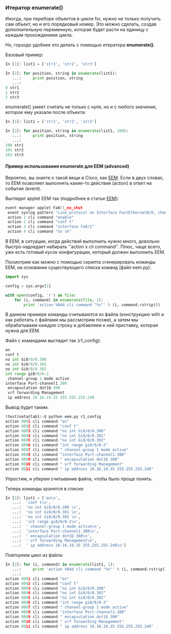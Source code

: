### Итератор enumerate()
Иногда, при переборе объектов в цикле for, нужно не только получить сам объект, но и его порядковый номер. Это можно сделать, создав дополнительную переменную, которая будет расти на единицу с каждым прохождением цикла.

Но, гораздо удобнее это делать с помощью итератора __enumerate()__.

Базовый пример:
```python
In [1]: list1 = ['str1', 'str2', 'str3']

In [2]: for position, string in enumerate(list1):
   ...:     print position, string
   ...:     
0 str1
1 str2
2 str3
```

enumerate() умеет считать не только с нуля, но и с любого значение, которое ему указали после объекта:
```python
In [1]: list1 = ['str1', 'str2', 'str3']

In [2]: for position, string in enumerate(list1, 100):
   ...:     print position, string
   ...:     
100 str1
101 str2
102 str3
```

#### Пример использования enumerate для EEM (advanced)
Вероятно, вы знаете о такой вещи в Cisco, как [EEM](xgu.ru/wiki/EEM). Если в двух словах, то EEM позволяет выполнять какие-то действия (action) в ответ на событие (event).

Выглядит applet EEM так (подробнее в статье [EEM](xgu.ru/wiki/EEM)):
```python
event manager applet Fa0/1_no_shut
 event syslog pattern "Line protocol on Interface FastEthernet0/0, changed state to down"
 action 1 cli command "enable"
 action 2 cli command "conf t"
 action 3 cli command "interface fa0/1"
 action 4 cli command "no sh"
```

В EEM, в ситуации, когда действий выполнить нужно много, довольно быстро надоедает набирать ''action x cli command''. Плюс, чаще всего, уже есть готовый кусок конфигурации, который должен выполнить EEM.

Посмотрим как можно с помощью скрипта сгенерировать команды EEM, на основании существующего списка команд (файл eem.py):
```python
import sys

config = sys.argv[1]

with open(config, 'r') as file:
    for (i, command) in enumerate(file, 1):
        print 'action %04d cli command "%s"' % (i, command.rstrip())
```

В данном примере команды считываются из файла (конструкцию with и как работать с файлами мы рассмотрим позже), а затем мы обрабатываем каждую строку и добавляем к ней приставку, которая нужна для EEM.

Файл с командами выглядит так (r1_config):
```python
en
conf t
no int Gi0/0/0.300 
no int Gi0/0/0.301 
no int Gi0/0/0.302 
int range gi0/0/0-2
 channel-group 1 mode active
interface Port-channel1.300
 encapsulation dot1Q 300
 vrf forwarding Management
 ip address 10.16.19.35 255.255.255.248
```

Вывод будет таким:
```python
(test)nata@lab1:~$ python eem.py r1_config 
action 0001 cli command "en"
action 0002 cli command "conf t"
action 0003 cli command "no int Gi0/0/0.300"
action 0004 cli command "no int Gi0/0/0.301"
action 0005 cli command "no int Gi0/0/0.302"
action 0006 cli command "int range gi0/0/0-2"
action 0007 cli command " channel-group 1 mode active"
action 0008 cli command "interface Port-channel1.300"
action 0009 cli command " encapsulation dot1Q 300"
action 0010 cli command " vrf forwarding Management"
action 0011 cli command " ip address 10.16.19.35 255.255.255.248"
```

Упростим, и уберем считывание файла, чтобы было проще понять.

Теперь команды хранятся в списке:
```python 
In [1]: list1 = ['en\n',
   ...:  'conf t\n',
   ...:  'no int Gi0/0/0.300 \n',
   ...:  'no int Gi0/0/0.301 \n',
   ...:  'no int Gi0/0/0.302 \n',
   ...:  'int range gi0/0/0-2\n',
   ...:  ' channel-group 1 mode active\n',
   ...:  'interface Port-channel1.300\n',
   ...:  ' encapsulation dot1Q 300\n',
   ...:  ' vrf forwarding Management\n',
   ...:  ' ip address 10.16.19.35 255.255.255.248\n']
```

Повторяем цикл из файла:
```python
In [2]: for (i, command) in enumerate(list1, 1):
   ...:     print 'action %04d cli command "%s"' % (i, command.rstrip())
   ...:     
action 0001 cli command "en"
action 0002 cli command "conf t"
action 0003 cli command "no int Gi0/0/0.300"
action 0004 cli command "no int Gi0/0/0.301"
action 0005 cli command "no int Gi0/0/0.302"
action 0006 cli command "int range gi0/0/0-2"
action 0007 cli command " channel-group 1 mode active"
action 0008 cli command "interface Port-channel1.300"
action 0009 cli command " encapsulation dot1Q 300"
action 0010 cli command " vrf forwarding Management"
action 0011 cli command " ip address 10.16.19.35 255.255.255.248"
```
